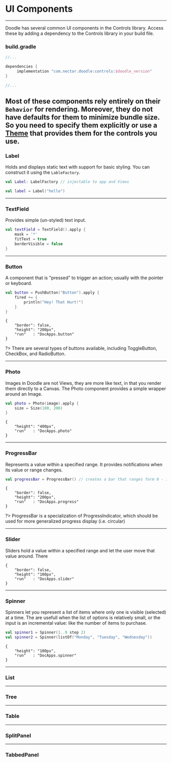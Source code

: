 # UI Components
---------------

Doodle has several common UI components in the Controls library. Access these by adding a dependency to
the Controls library in your build file.

### build.gradle

```groovy
//...

dependencies {
     implementation "com.nectar.doodle:controls:$doodle_version"
}

//...
```

Most of these components rely entirely on their `Behavior` for rendering. Moreover, they do not have
defaults for them to minimize bundle size. So you need to specify them explicitly or use a [**Theme**](themes.md) that provides
them for the controls you use. 
---
### Label

Holds and displays static text with support for basic styling. You can construct it using the `LableFactory`. 

```kotlin
val Label: LabelFactory // injectable to app and Views

val label = Label("hello")
``` 
---
### TextField

Provides simple (un-styled) text input.

```kotlin
val textField = TextField().apply {
    mask = '*'
    fitText = true
    borderVisible = false
}
```
---
### Button

A component that is "pressed" to trigger an action; usually with the pointer or keyboard.

```kotlin
val button = PushButton("Button").apply {
    fired += {
        println("Hey! That Hurt!")
    }
}
```

```doodle
{
    "border": false,
    "height": "200px",
    "run"   : "DocApps.button"
}
```

?> There are several types of buttons available, including ToggleButton, CheckBox, and RadioButton.

---
### Photo

Images in Doodle are not Views, they are more like text, in that you render them directly to a Canvas.
The Photo component provides a simple wrapper around an Image.

```kotlin
val photo = Photo(image).apply {
    size = Size(100, 200)
}
```

```doodle
{
    "height": "400px",
    "run"   : "DocApps.photo"
}
```
 
---
### ProgressBar

Represents a value within a specified range. It provides notifications when its value or range changes.

```kotlin
val progressBar = ProgressBar() // creates a bar that ranges form 0 - 100
```

```doodle
{
    "border": false,
    "height": "200px",
    "run"   : "DocApps.progress"
}
```

?> ProgressBar is a specialization of ProgressIndicator, which should be used for more generalized
progress display (i.e. circular)

---
### Slider

Sliders hold a value within a specified range and let the user move that value around. There 

```doodle
{
    "border": false,
    "height": "100px",
    "run"   : "DocApps.slider"
}
```

---
### Spinner

Spinners let you represent a list of items where only one is visible (selected) at a time. The are usefull when the list of options
is relatively small, or the input is an incremental value: like the number of items to purchase.

```kotlin
val spinner1 = Spinner(1..9 step 2)
val spinner2 = Spinner(listOf("Monday", "Tuesday", "Wednesday"))
```

```doodle
{
    "height": "100px",
    "run"   : "DocApps.spinner"
}
```

---
### List
---
### Tree
---
### Table
---
### SplitPanel
---
### TabbedPanel